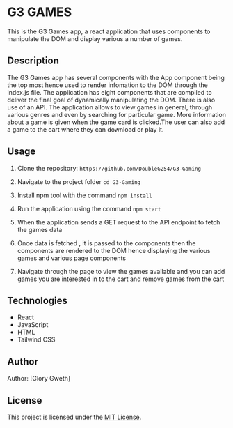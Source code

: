 # G3 GAMES 
This is the G3 Games app, a react application that uses components to manipulate the DOM and display various a number of games.

## Description
The G3 Games app has several components with the App component being the top most hence used to render infomation to the DOM through the index.js file.
The application has eight components that are compiled to deliver the final goal of dynamically manipulating the DOM.
There is also use of an API.
The application allows to view games in general, through various genres and even by searching for particular game.
More information about a game is given when the game card is clicked.The user can also add a game to the cart where they can download or play it.

## Usage

1. Clone the repository:
`https://github.com/DoubleG254/G3-Gaming`

2. Navigate to the project folder
`cd G3-Gaming`

3. Install npm tool with the command
`npm install`

4. Run the application using the command
`npm start`

5. When the application sends a GET request to the API endpoint to fetch the games data

6. Once data is fetched , it is passed to the components then the components are rendered to the DOM hence displaying the various games and various page components

7. Navigate through the page to view the games available and you can add games you are interested in to the cart and remove games from the cart


## Technologies

* React
* JavaScript
* HTML
* Tailwind CSS
 

## Author

Author: [Glory Gweth]

## License

This project is licensed under the [MIT License](LICENSE).
